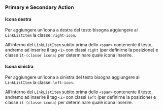 ### Primary e Secondary Action
#### Icona destra
Per aggiungere un'icona a destra del testo bisogna aggiungere al `LinkListItem` la classe: `right-icon`.

All’interno del `LinkListItem` subito prima dello `<span>` contenente il testo, andremo ad inserire il tag `<i>` con classi `right` (per definirne la posizione) e classe `it-(classe icona)` per determinare quale icona inserire.

#### Icona sinistra
Per aggiungere un'icona a sinistra del testo bisogna aggiungere al `LinkListItem` la classe: `left-icon`.

All’interno del `LinkListItem` subito prima dello `<span>` contenente il testo, andremo ad inserire il tag `<i>` con classi `left` (per definirne la posizione) e classe `it-(classe icona)` per determinare quale icona inserire.

<!-- STORY -->
